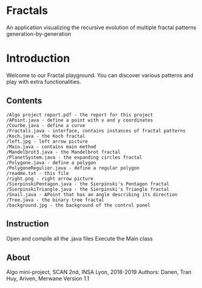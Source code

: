 # Fractals
 An application visualizing the recursive evolution of multiple fractal patterns generation-by-generation
 
# Introduction

Welcome to our Fractal playground. You can discover various patterns and play with extra functionalities.

## Contents
	/Algo project report.pdf - the report for this project
	/APoint.java - define a point with x and y coordinates
	/Courbe.java - define a curve 
	/Fractals.java - interface, contains instances of fractal patterns
	/Koch.java - the Koch fractal
	/left.jpg - left arrow picture
	/Main.java - contains main method
	/Mandelbrot3.java - the Mandelbrot fractal
	/PlanetSystem.java - the expanding circles fractal
	/Polygone.java - define a polygon
	/PolygoneRegulier.java - define a regular polygon
	/readme.txt - this file
	/right.png - right arrow picture
	/SierpinskiPentagon.java - the Sierpinski's Pentagon fractal
	/SierpinskiTriangle.java - the Sierpinski's Triangle fractal
	/Snail.java - APoint that has an angle describing its direction
	/Tree.java - the binary tree fractal 
	/background.jpg - the background of the control panel

## Instruction

Open and compile all the .java files
Execute the Main class

## About

Algo mini-project, SCAN 2nd, INSA Lyon, 2018-2019
Authors: Danen, Tran Huy, Ariven, Merwane
Version 1.1
 
	

